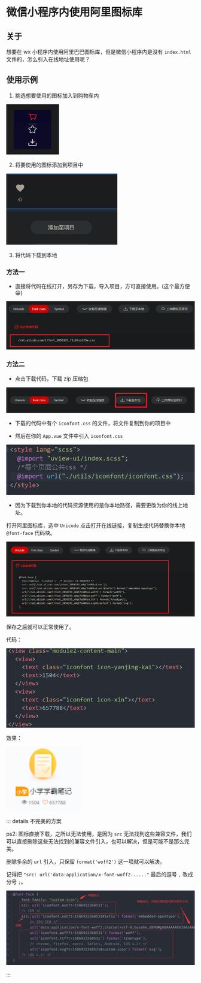 # 微信小程序内使用阿里图标库

## 关于

想要在 wx 小程序内使用阿里巴巴图标库，但是微信小程序内是没有 `index.html` 文件的，怎么引入在线地址使用呢？

## 使用示例

1. 挑选想要使用的图标加入到购物车内

![](./images/wx-iconfont/Snipaste_2020-09-15_11-07-02.png)

2. 将要使用的图标添加到项目中

![](./images/wx-iconfont/Snipaste_2020-09-15_11-08-01.png)

3. 将代码下载到本地

### 方法一

- 直接将代码在线打开，另存为下载，导入项目，方可直接使用。(这个最方便 😁)

![](./images/wx-iconfont/Snipaste_2020-09-15_13-15-21.png)

### 方法二

- 点击下载代码，下载 zip 压缩包

![](./images/wx-iconfont/Snipaste_2020-09-15_11-09-11.png)

- 下载的代码中有个 `iconfont.css` 的文件，将文件复制到你的项目中

- 然后在你的 `App.vue` 文件中引入 `iconfont.css`

![](./images/wx-iconfont/Snipaste_2020-09-15_11-39-13.png)

- 因为下载到你本地的代码资源使用的是你本地路径，需要更改为你的线上地址。

打开阿里图标库，选中 `Unicode` 点击打开在线链接，复制生成代码替换你本地 `@font-face` 代码块。

![](./images/wx-iconfont/Snipaste_2020-09-15_11-09-44.png)

保存之后就可以正常使用了。

代码：

![](./images/wx-iconfont/Snipaste_2020-09-15_11-43-18.png)

效果：

<img class="zoom" style="width: 200px" src="./images/wx-iconfont/Snipaste_2020-09-15_11-44-12.png">

::: details 不完美的方案

ps2: 图标直接下载，之所以无法使用，是因为 `src` 无法找到这些兼容文件，我们可以直接删除这些无法找到的兼容文件引入，也可以解决，但是可能不是那么完美。

删除多余的 `url` 引入，只保留 `format('woff2')` 这一项就可以解决。

记得把 `"src: url('data:application/x-font-woff2......"` 最后的逗号 `,` 改成分号 `;`。

<img class="zoom" style="width: 800px;" src="./images/wx-iconfont/custom_icon_8.png">

:::
